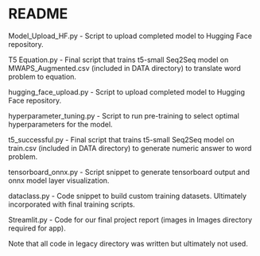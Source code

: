 # README

Model_Upload_HF.py - Script to upload completed model to Hugging Face repository.

T5 Equation.py - Final script that trains t5-small Seq2Seq model on MWAPS_Augmented.csv (included in DATA directory) to translate word problem to equation.

hugging_face_upload.py - Script to upload completed model to Hugging Face repository.

hyperparameter_tuning.py - Script to run pre-training to select optimal hyperparameters for the model.

t5_successful.py - Final script that trains t5-small Seq2Seq model on train.csv (included in DATA directory) to generate numeric answer to word problem.

tensorboard_onnx.py - Script snippet to generate tensorboard output and onnx model layer visualization.

dataclass.py - Code snippet to build custom training datasets. Ultimately incorporated with final training scripts.

Streamlit.py - Code for our final project report (images in Images directory required for app).

Note that all code in legacy directory was written but ultimately not used.
